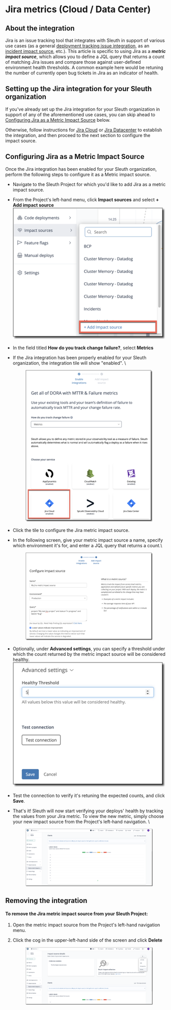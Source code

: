 # Jira metrics (Cloud / Data Center)

## About the integration

Jira is an issue tracking tool that integrates with Sleuth in support of various use cases (as a general [deployment tracking issue integration](../../issue-trackers/jira.md), as an [incident impact source](../incident-tracker-integrations/jira-cloud-data-center.md), etc.). This article is specific to using Jira as a _**metric impact source**_, which allows you to define a JQL query that returns a count of matching Jira issues and compare those against user-defined environment health thresholds. A common example here would be retuning the number of currently open bug tickets in Jira as an indicator of health. &#x20;

## Setting up the Jira integration for your Sleuth organization

If you've already set up the Jira integration for your Sleuth organization in support of any of the aforementioned use cases, you can skip ahead to [Configuring Jira as a Metric Impact Source](https://app.gitbook.com/o/-M1gHTBLHOo121mCa7Tk/s/-M1bR\_-Od0islbiOl4G0/\~/changes/702/integrations-1/impact-sources/metrics/datadog-1#configuring-jira-as-a-metric-impact-source) below.&#x20;

Otherwise, follow instructions for [Jira Cloud](../../issue-trackers/jira.md#setting-up-the-integration) or [Jira Datacenter](../../issue-trackers/jira-datacenter.md#setting-up-the-integration) to establish the integration, and then proceed to the next section to configure the impact source.

## Configuring Jira as a Metric Impact Source

Once the Jira integration has been enabled for your Sleuth organization, perform the following steps to configure it as a Metric impact source.

* Navigate to the Sleuth Project for which you'd like to add Jira as a metric impact source.
* From the Project's left-hand menu, click **Impact sources** and select **+ Add impact source**![](<../../../.gitbook/assets/image (30).png>)
* In the field titled **How do you track change failure?**, select **Metrics**
*   If the Jira integration has been properly enabled for your Sleuth organization, the integration tile will show "enabled". \


    <figure><img src="../../../.gitbook/assets/image (2) (1) (1) (1) (1).png" alt=""><figcaption></figcaption></figure>
* Click the tile to configure the Jira metric impact source.
*   In the following screen, give your metric impact source a name, specify which environment it's for, and enter a JQL query that returns a count.\


    <figure><img src="../../../.gitbook/assets/image (40).png" alt=""><figcaption></figcaption></figure>
* Optionally, under **Advanced settings**, you can specify a threshold under which the count returned by the metric impact source will be considered healthy.![](<../../../.gitbook/assets/image (3) (3).png>)
* Test the connection to verify it's retuning the expected counts, and click **Save**.&#x20;
*   That's it! Sleuth will now start verifying your deploys' health by tracking the values from your Jira metric. To view the new metric, simply choose your new impact source from the Project's left-hand navigation. \


    <figure><img src="../../../.gitbook/assets/image (20).png" alt=""><figcaption></figcaption></figure>

## Removing the integration

#### To remove the Jira metric impact source from your Sleuth Project:

1. Open the metric impact source from the Project's left-hand navigation menu.
2.  Click the cog in the upper-left-hand side of the screen and click **Delete**

    <figure><img src="../../../.gitbook/assets/image (31).png" alt=""><figcaption></figcaption></figure>
